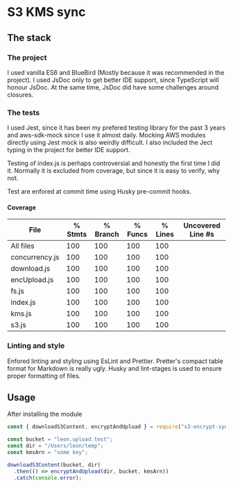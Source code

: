 # S3 KMS sync

## The stack

### The project

I used vanilla ES6 and BlueBird (Mostly because it was recommended in the project). I used JsDoc only to get better IDE support, since TypeScript will honour JsDoc. At the same time, JsDoc did have some challenges around closures.

### The tests

I used Jest, since it has been my prefered testing library for the past 3 years and aws-sdk-mock since I use it almost daily. Mocking AWS modules directly using Jest mock is also weirdly difficult. I also included the Ject typing in the project for better IDE support.

Testing of index.js is perhaps controversial and honestly the first time I did it. Normally it is excluded from coverage, but since it is easy to verify, why not.

Test are enfored at commit time using Husky pre-commit hooks.

#### Coverage

<!-- prettier-ignore-start -->
File            | % Stmts | % Branch | % Funcs | % Lines | Uncovered Line #s 
----            |---      |---       |---      |---      |---                
All files       |     100 |      100 |     100 |     100 |                   
 concurrency.js |     100 |      100 |     100 |     100 |                   
 download.js    |     100 |      100 |     100 |     100 |                   
 encUpload.js   |     100 |      100 |     100 |     100 |                   
 fs.js          |     100 |      100 |     100 |     100 |                   
 index.js       |     100 |      100 |     100 |     100 |                   
 kms.js         |     100 |      100 |     100 |     100 |                   
 s3.js          |     100 |      100 |     100 |     100 |                   
<!-- prettier-ignore-end -->

### Linting and style

Enfored linting and styling using EsLint and Prettier. Pretter's compact table format for Markdown is really ugly. Husky and lint-stages is used to ensure proper formatting of files.

## Usage

After installing the module

```javascript
const { downloadS3Content, encryptAndUpload } = require("s3-encrypt-sync");

const bucket = "leon.upload.test";
const dir = "/Users/leon/temp";
const kmsArn = "some key";

downloadS3Content(bucket, dir)
  .then(() => encryptAndUpload(dir, bucket, kmsArn))
  .catch(console.error);
```
